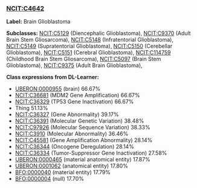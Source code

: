 
### [NCIT:C4642](http://purl.obolibrary.org/obo/NCIT_C4642)
**Label:** Brain Glioblastoma

**Subclasses:** [NCIT:C5129](http://purl.obolibrary.org/obo/NCIT_C5129) (Diencephalic Glioblastoma), [NCIT:C9370](http://purl.obolibrary.org/obo/NCIT_C9370) (Adult Brain Stem Gliosarcoma), [NCIT:C5148](http://purl.obolibrary.org/obo/NCIT_C5148) (Infratentorial Glioblastoma), [NCIT:C5149](http://purl.obolibrary.org/obo/NCIT_C5149) (Supratentorial Glioblastoma), [NCIT:C5150](http://purl.obolibrary.org/obo/NCIT_C5150) (Cerebellar Glioblastoma), [NCIT:C5151](http://purl.obolibrary.org/obo/NCIT_C5151) (Cerebral Glioblastoma), [NCIT:C114759](http://purl.obolibrary.org/obo/NCIT_C114759) (Childhood Brain Stem Gliosarcoma), [NCIT:C5097](http://purl.obolibrary.org/obo/NCIT_C5097) (Brain Stem Glioblastoma), [NCIT:C9375](http://purl.obolibrary.org/obo/NCIT_C9375) (Adult Brain Glioblastoma), 

**Class expressions from DL-Learner:**

- [UBERON:0000955](http://purl.obolibrary.org/obo/UBERON_0000955) (brain) 66.67%
- [NCIT:C36681](http://purl.obolibrary.org/obo/NCIT_C36681) (MDM2 Gene Amplification) 66.67%
- [NCIT:C36329](http://purl.obolibrary.org/obo/NCIT_C36329) (TP53 Gene Inactivation) 66.67%
- Thing 51.13%
- [NCIT:C36327](http://purl.obolibrary.org/obo/NCIT_C36327) (Gene Abnormality) 39.17%
- [NCIT:C36391](http://purl.obolibrary.org/obo/NCIT_C36391) (Molecular Genetic Variation) 38.48%
- [NCIT:C97926](http://purl.obolibrary.org/obo/NCIT_C97926) (Molecular Sequence Variation) 38.33%
- [NCIT:C3910](http://purl.obolibrary.org/obo/NCIT_C3910) (Molecular Abnormality) 36.46%
- [NCIT:C45581](http://purl.obolibrary.org/obo/NCIT_C45581) (Gene Amplification Abnormality) 28.14%
- [NCIT:C36344](http://purl.obolibrary.org/obo/NCIT_C36344) (Oncogene Deregulation) 28.14%
- [NCIT:C36334](http://purl.obolibrary.org/obo/NCIT_C36334) (Tumor-Suppressor Gene Inactivation) 27.58%
- [UBERON:0000465](http://purl.obolibrary.org/obo/UBERON_0000465) (material anatomical entity) 17.87%
- [UBERON:0001062](http://purl.obolibrary.org/obo/UBERON_0001062) (anatomical entity) 17.80%
- [BFO:0000040](http://purl.obolibrary.org/obo/BFO_0000040) (material entity) 17.79%
- [BFO:0000004](http://purl.obolibrary.org/obo/BFO_0000004) (null) 17.70%


